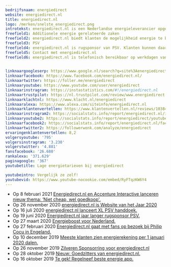 ```yaml
---
bedrijfsnaam: energiedirect  
website: energiedirect.nl   
title: energiedirect.nl  
logo: /merken/snelste_energiedirect.png  
introtekst: energiedirect.nl is een Nederlandse energieleverancier opgericht in 2002. Het bedrijf is dochteronderneming van Essent. Essent is onderdeel van het Duitse E.ON. energiedirect.nl is een prijsvechter en biedt haar klanten voordelige contracten aan voor stroom  en gas.   
freefield1: Additionele energie gerelateerde zaken  
freefield2: energiedirect.nl biedt klanten de mogelijkheid energie te besparen. Zo kunnen klanten zonnepanelen aanschaffen en investeren in spouwmuurisolatie. energiedirect.nl heeft ook twee apps, Regelneef en Tankey. Daarmee is het mogelijk om te besparen op energie en brandstof.  
freefield3: PSV  
freefield4: energiedirect.nl is rugsponsor van PSV. Klanten kunnen daarom kiezen voor ‘PSV energie’. Daarmee sparen ze PSV tegoed, krijgen ze standaard 10% korting in de PSV FANstore en maken ze kans op unieke PSV acties en fanbelevenissen   
freefield5: Contact met energiedirect.nl  
freefield6: energiedirect.nl is telefonisch bereikbaar op werkdagen van 09:00 tot 16:00 uur via 0900-3347328. Vragen kunnen ook gesteld worden via Facebook of Twitter.

  
linknaargoogleserp: https://www.google.nl/search?q=site%3Aenergiedirect.nl  
linknaarfacebook: https://www.facebook.com/energiedirect.nl/  
linknaartwitter: https://foller.me/energiedirect  
linknaaryoutube: https://www.youtube.com/user/energiedirect  
linknaarinstragram: https://instastatistics.com/#!/energiedirect.nl  
linknaartrustpilot: https://nl.trustpilot.com/review/www.energiedirect.nl  
linknaarklachtnl: https://www.klacht.nl/energiedirect  
linknaaralexa: https://www.alexa.com/siteinfo/energiedirect.nl  
linknaarklantenvertellen: https://www.klantenvertellen.nl/reviews/1038446/energie_direct  
linknaarinstragram2: https://socialstats.info/report/energiedirect.nl/instagram  
linknaaryoutube2: https://socialstats.info/report/energiedirect/youtube  
linknaarfacebook2: https://socialstats.info/report/energiedirect.nl/facebook  
linknaartwitter2: https://followerwonk.com/analyze/energiedirect  
ervaringenklantenvertellen: 8,2  
volgersyoutube: '795'  
volgersinstragram: '3.230'  
volgerstwitter: '4.881'  
fansfacebook: '26.680'  
rankalexa: '371.629'  
paginagoogle: '367'  
youtubetitle: Lage energietarieven bij energiedirect  

youtubeintro: Vergelijk ze zelf!  
youtubevid: https://www.youtube-nocookie.com/embed/RyFTqzKW6Y4  
---
```




- Op 8 februari 2021 [Energiedirect.nl en Accenture Interactive lanceren nieuw thema: ‘Niet cheap, wel goedkoop'.](https://www.energiedirect.nl/blog/niet-cheap-wel-goedkoop)
- Op 26 november 2020 [energiedirect.nl is Website van het Jaar 2020](https://www.energiedirect.nl/blog/website-van-het-jaar-2020)
- Op 16 juli 2020 [energiedirect.nl lanceert XL PSV handdoek.](https://www.energiedirect.nl/blog/xl-psv-handdoek)
- Op 19 juni 2020 [Energiedirect.nl jaar langer rugsponsor PSV.](https://www.energiedirect.nl/blog/energiedirect-jaar-langer-rugsponsor-psv)
- Op 27 maart 2020 [Energieboost voor Nederland.](https://www.energiedirect.nl/blog/jouw-energieboost-geeft-nederland-positieve-energie)
- Op 27 februari 2020 [Energiedirect.nl gaat met fans op bezoek bij Philip Cocu in Engeland.](https://www.energiedirect.nl/blog/op-bezoek-bij-philip-cocu-in-engeland)
- Op 10 december 2019 [Meeste klanten zien energierekening per 1 januari 2020 dalen.](https://www.energiedirect.nl/blog/energierekening-omlaag-merendeel-klanten)
- Op 26 november 2019 [Zilveren Sponsorring voor energiedirect.nl](https://www.energiedirect.nl/blog/zilveren-sponsorring)
- Op 28 oktober 2019 [Nieuw: Goedzitters van energiedirect.nl.](https://www.energiedirect.nl/blog/goedzitters-van-energiedirect)
- Op 16 oktober 2019 [Te gek! Regelneef beste energie app.](https://www.energiedirect.nl/blog/regelneef-app-de-beste-in-de-energiemarkt)
